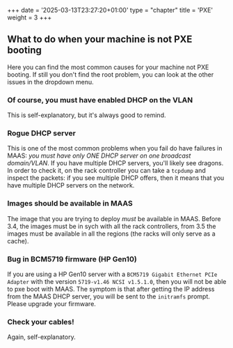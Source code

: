 +++
date = '2025-03-13T23:27:20+01:00'
type = "chapter"
title = 'PXE'
weight = 3
+++

## What to do when your machine is not PXE booting

Here you can find the most common causes for your machine not PXE booting. If still you don't find the root problem, you can look at the other issues in the dropdown menu. 

### Of course, you must have enabled DHCP on the VLAN

This is self-explanatory, but it's always good to remind. 

### Rogue DHCP server

This is one of the most common problems when you fail do have failures in MAAS: *you must have only ONE DHCP server on one broadcast domain/VLAN*. If you have multiple DHCP servers, you'll likely see dragons. In order to check it, on the rack controller you can take a `tcpdump` and inspect the packets: if you see multiple DHCP offers, then it means that you have multiple DHCP servers on the network. 

### Images should be available in MAAS

The image that you are trying to deploy *must* be available in MAAS. Before 3.4, the images must be in sych with all the rack controllers, from 3.5 the images must be available in all the regions (the racks will only serve as a cache). 

### Bug in BCM5719 firmware (HP Gen10)

If you are using a HP Gen10 server with a `BCM5719 Gigabit Ethernet PCIe Adapter` with the version `5719-v1.46 NCSI v1.5.1.0`, then you will not be able to pxe boot with MAAS. The symptom is that after getting the IP address from the MAAS DHCP server, you will be sent to the `initramfs` prompt. Please upgrade your firmware. 

### Check your cables!

Again, self-explanatory.